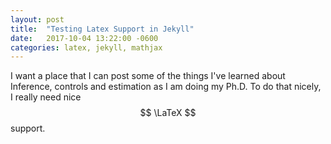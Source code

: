 ```yaml
---
layout: post
title:  "Testing Latex Support in Jekyll"
date:   2017-10-04 13:22:00 -0600
categories: latex, jekyll, mathjax
---
```


I want a place that I can post some of the things I've learned about Inference, controls and estimation as I am doing my Ph.D.  To do that nicely, I really need nice $$ \LaTeX  $$ support.
